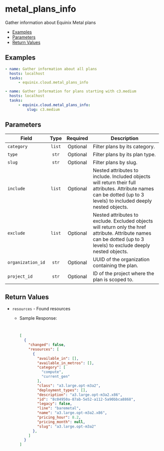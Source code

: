 # metal_plans_info

Gather information about Equinix Metal plans


- [Examples](#examples)
- [Parameters](#parameters)
- [Return Values](#return-values)

## Examples

```yaml
- name: Gather information about all plans
  hosts: localhost
  tasks:
      - equinix.cloud.metal_plans_info

```

```yaml
- name: Gather information for plans starting with c3.medium
  hosts: localhost
  tasks:
      - equinix.cloud.metal_plans_info:
          slug: c3.medium

```










## Parameters

| Field     | Type | Required | Description                                                                  |
|-----------|------|----------|------------------------------------------------------------------------------|
| `category` | <center>`list`</center> | <center>Optional</center> | Filter plans by its category.   |
| `type` | <center>`str`</center> | <center>Optional</center> | Filter plans by its plan type.   |
| `slug` | <center>`str`</center> | <center>Optional</center> | Filter plans by slug.   |
| `include` | <center>`list`</center> | <center>Optional</center> | Nested attributes to include. Included objects will return their full attributes. Attribute names can be dotted (up to 3 levels) to included deeply nested objects.   |
| `exclude` | <center>`list`</center> | <center>Optional</center> | Nested attributes to exclude. Excluded objects will return only the href attribute. Attribute names can be dotted (up to 3 levels) to exclude deeply nested objects.   |
| `organization_id` | <center>`str`</center> | <center>Optional</center> | UUID of the organization containing the plan.   |
| `project_id` | <center>`str`</center> | <center>Optional</center> | ID of the project where the plan is scoped to.   |






## Return Values

- `resources` - Found resources

    - Sample Response:
        ```json
        
        
        [  
          {                                                                           
            "changed": false,                                                                         
            "resources": [                                                                                                                                                    
              {                                                                                     
                "available_in": [],                                                                                                                                                       
                "available_in_metros": [],
                "category": [
                  "compute",
                  "current_gen"
                ],
                "class": "a3.large.opt-m3a2",
                "deployment_types": [],
                "description": "a3.large.opt-m3a2.x86",
                "id": "8c04950a-87ab-5e52-a112-5a90bbca8868",
                "legacy": false,
                "line": "baremetal",
                "name": "a3.large.opt-m3a2.x86",
                "pricing_hour": 8.2,
                "pricing_month": null,
                "slug": "a3.large.opt-m3a2"
              },
            ]
          }
        ]
        ```


